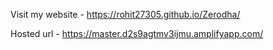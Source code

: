 Visit my website - https://rohit27305.github.io/Zerodha/

Hosted url - https://master.d2s9agtmv3ijmu.amplifyapp.com/
